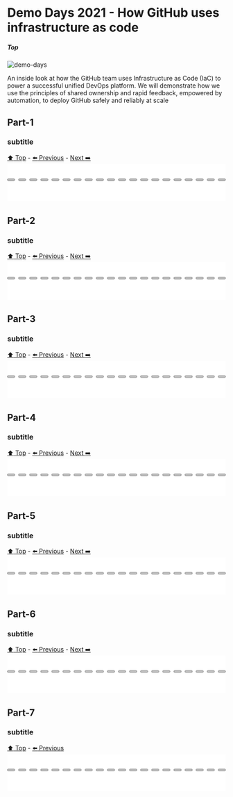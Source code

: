 # Demo Days 2021 - How GitHub uses infrastructure as code
##### Top
<img width="1500" alt="demo-days" src="https://user-images.githubusercontent.com/863198/120851502-e7118600-c546-11eb-9dc9-0171dd09b9ee.png">

An inside look at how the GitHub team uses Infrastructure as Code (IaC) to power a successful unified DevOps platform. We will demonstrate how we use the principles of shared ownership and rapid feedback, empowered by automation, to deploy GitHub safely and reliably at scale


## Part-1

### subtitle
  
[:arrow_up: Top](#Top) - [:arrow_left: Previous](#Top) - [Next :arrow_right:](#Part-2)
![dot](docs/images/cut-here.png)

## Part-2

### subtitle
  
[:arrow_up: Top](#Top) - [:arrow_left: Previous](#Part-1) - [Next :arrow_right:](#Part-3)
![dot](docs/images/cut-here.png)

## Part-3

### subtitle

[:arrow_up: Top](#Top) - [:arrow_left: Previous](#Part-2) - [Next :arrow_right:](#Part-4)
![dot](docs/images/cut-here.png)

## Part-4

### subtitle

[:arrow_up: Top](#Top) - [:arrow_left: Previous](#Part-3) - [Next :arrow_right:](#Part-5)
![dot](docs/images/cut-here.png)

## Part-5

### subtitle

[:arrow_up: Top](#Top) - [:arrow_left: Previous](#Part-4) - [Next :arrow_right:](#Part-6)
![dot](docs/images/cut-here.png)

## Part-6

### subtitle

[:arrow_up: Top](#Top) - [:arrow_left: Previous](#Part-5) - [Next :arrow_right:](#Part-7)
![dot](docs/images/cut-here.png)

## Part-7

### subtitle

[:arrow_up: Top](#Top) - [:arrow_left: Previous](#Part-6)
![dot](docs/images/cut-here.png)
